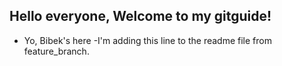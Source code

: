 ## Hello everyone, Welcome to my gitguide!

- Yo, Bibek's here
-I'm adding this line to the readme file from feature_branch.